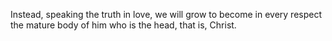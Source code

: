 Instead, speaking the truth in love, we will grow to become in every respect the mature body of him who is the head, that is, Christ.